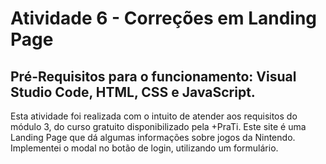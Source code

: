 # Atividade 6 - Correções em Landing Page
## Pré-Requisitos para o funcionamento: Visual Studio Code, HTML, CSS e JavaScript.
Esta atividade foi realizada com o intuito de atender aos requisitos do módulo 3, do curso gratuito disponibilizado pela +PraTi. Este site é uma Landing Page que dá algumas informações sobre jogos da Nintendo. Implementei o modal no botão de login, utilizando um formulário.
